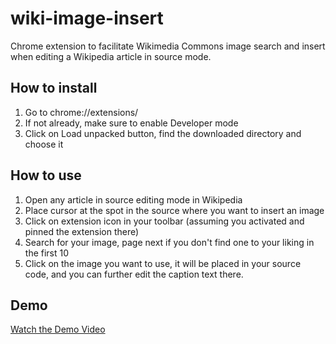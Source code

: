 # wiki-image-insert
Chrome extension to facilitate Wikimedia Commons image search and insert when editing a Wikipedia article in source mode.

## How to install
1. Go to chrome://extensions/
2. If not already, make sure to enable Developer mode
3. Click on Load unpacked button, find the downloaded directory and choose it

## How to use
1. Open any article in source editing mode in Wikipedia
2. Place cursor at the spot in the source where you want to insert an image
3. Click on extension icon in your toolbar (assuming you activated and pinned the extension there)
4. Search for your image, page next if you don't find one to your liking in the first 10
5. Click on the image you want to use, it will be placed in your source code, and you can further edit the caption text there.

## Demo
[Watch the Demo Video](demo.mp4)




